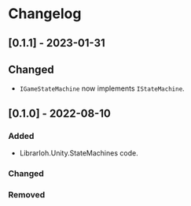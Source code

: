 # Changelog

## [0.1.1] - 2023-01-31

## Changed

- `IGameStateMachine` now implements `IStateMachine`.

## [0.1.0] - 2022-08-10

### Added

- LibrarIoh.Unity.StateMachines code.

### Changed

### Removed
